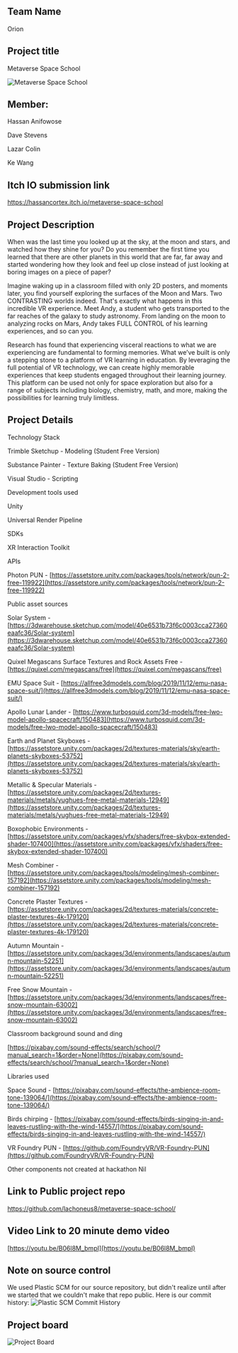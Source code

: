 ## Team Name

Orion

## Project title

Metaverse Space School

<img src="img\MetaverseSpaceSchoolPosterSmall.png" alt="Metaverse Space School">

## Member:

Hassan Anifowose

Dave Stevens

Lazar Colin

Ke Wang

## Itch IO submission link

https://hassancortex.itch.io/metaverse-space-school

## Project Description

When was the last time you looked up at the sky, at the moon and stars, and watched how they shine for you? Do you remember the first time you learned that there are other planets in this world that are far, far away and started wondering how they look and feel up close instead of just looking at boring images on a piece of paper?

Imagine waking up in a classroom filled with only 2D posters, and moments later, you find yourself exploring the surfaces of the Moon and Mars. Two CONTRASTING worlds indeed. That's exactly what happens in this incredible VR experience. Meet Andy, a student who gets transported to the far reaches of the galaxy to study astronomy. From landing on the moon to analyzing rocks on Mars, Andy takes FULL CONTROL of his learning experiences, and so can you.

Research has found that experiencing visceral reactions to what we are experiencing are fundamental to forming memories. What we’ve built is only a stepping stone to a platform of VR learning in education. By leveraging the full potential of VR technology, we can create highly memorable experiences that keep students engaged throughout their learning journey. This platform can be used not only for space exploration but also for a range of subjects including biology, chemistry, math, and more, making the possibilities for learning truly limitless.


## Project Details

Technology Stack

Trimble Sketchup - Modeling (Student Free Version)

Substance Painter - Texture Baking (Student Free Version)

Visual Studio - Scripting



Development tools used

Unity

Universal Render Pipeline

  

SDKs

XR Interaction Toolkit

  

APIs

Photon PUN - [https://assetstore.unity.com/packages/tools/network/pun-2-free-119922](https://assetstore.unity.com/packages/tools/network/pun-2-free-119922)

  

Public asset sources

Solar System - [https://3dwarehouse.sketchup.com/model/40e6531b73f6c0003cca27360eaafc36/Solar-system](https://3dwarehouse.sketchup.com/model/40e6531b73f6c0003cca27360eaafc36/Solar-system)

Quixel Megascans Surface Textures and Rock Assets Free - [https://quixel.com/megascans/free](https://quixel.com/megascans/free)

EMU Space Suit - [https://allfree3dmodels.com/blog/2019/11/12/emu-nasa-space-suit/](https://allfree3dmodels.com/blog/2019/11/12/emu-nasa-space-suit/)

Apollo Lunar Lander - [https://www.turbosquid.com/3d-models/free-lwo-model-apollo-spacecraft/150483](https://www.turbosquid.com/3d-models/free-lwo-model-apollo-spacecraft/150483)

Earth and Planet Skyboxes - [https://assetstore.unity.com/packages/2d/textures-materials/sky/earth-planets-skyboxes-53752](https://assetstore.unity.com/packages/2d/textures-materials/sky/earth-planets-skyboxes-53752)

Metallic & Specular Materials -  [https://assetstore.unity.com/packages/2d/textures-materials/metals/yughues-free-metal-materials-12949](https://assetstore.unity.com/packages/2d/textures-materials/metals/yughues-free-metal-materials-12949)

Boxophobic Environments - [https://assetstore.unity.com/packages/vfx/shaders/free-skybox-extended-shader-107400](https://assetstore.unity.com/packages/vfx/shaders/free-skybox-extended-shader-107400)

Mesh Combiner - [https://assetstore.unity.com/packages/tools/modeling/mesh-combiner-157192](https://assetstore.unity.com/packages/tools/modeling/mesh-combiner-157192)

Concrete Plaster Textures -  [https://assetstore.unity.com/packages/2d/textures-materials/concrete-plaster-textures-4k-179120](https://assetstore.unity.com/packages/2d/textures-materials/concrete-plaster-textures-4k-179120)

Autumn Mountain -  [https://assetstore.unity.com/packages/3d/environments/landscapes/autumn-mountain-52251](https://assetstore.unity.com/packages/3d/environments/landscapes/autumn-mountain-52251)

Free Snow Mountain -  [https://assetstore.unity.com/packages/3d/environments/landscapes/free-snow-mountain-63002](https://assetstore.unity.com/packages/3d/environments/landscapes/free-snow-mountain-63002)

Classroom background sound and ding

[https://pixabay.com/sound-effects/search/school/?manual_search=1&order=None](https://pixabay.com/sound-effects/search/school/?manual_search=1&order=None)
  
  

Libraries used

Space Sound - [https://pixabay.com/sound-effects/the-ambience-room-tone-139064/](https://pixabay.com/sound-effects/the-ambience-room-tone-139064/)

Birds chirping - [https://pixabay.com/sound-effects/birds-singing-in-and-leaves-rustling-with-the-wind-14557/](https://pixabay.com/sound-effects/birds-singing-in-and-leaves-rustling-with-the-wind-14557/)

VR Foundry PUN - [https://github.com/FoundryVR/VR-Foundry-PUN](https://github.com/FoundryVR/VR-Foundry-PUN)

  
  

Other components not created at hackathon
Nil

  

## Link to Public project repo
https://github.com/lachoneus8/metaverse-space-school/
  

## Video Link to 20 minute demo video
[https://youtu.be/B06l8M_bmpI](https://youtu.be/B06l8M_bmpI)

## Note on source control

We used Plastic SCM for our source repository, but didn't realize until after we started that we couldn't make that repo public.  Here is our commit history:
<img src="img\PlasticSCMCommitHistory.png" alt="Plastic SCM Commit History">

## Project board
<img src="img\TeamOrionProjectBoard.png" alt="Project Board">
